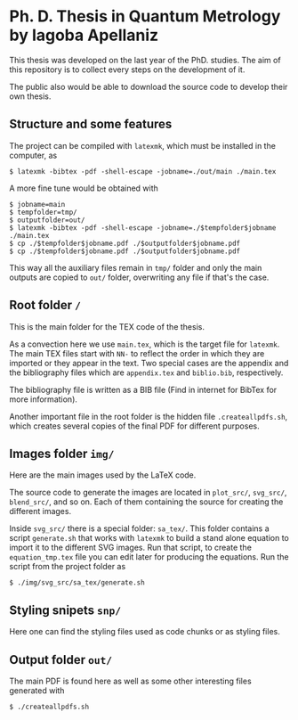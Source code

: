 # Ph. D. Thesis in Quantum Metrology by Iagoba Apellaniz

This thesis was developed on the last year of the PhD. studies.
The aim of this repository is to collect every steps on the development of it.

The public also would be able to download the source code to develop their own thesis.

## Structure and some features

The project can be compiled with `latexmk`, which must be installed in the computer, as
```shell
$ latexmk -bibtex -pdf -shell-escape -jobname=./out/main ./main.tex
```

A more fine tune would be obtained with
```shell
$ jobname=main
$ tempfolder=tmp/
$ outputfolder=out/
$ latexmk -bibtex -pdf -shell-escape -jobname=./$tempfolder$jobname ./main.tex
$ cp ./$tempfolder$jobname.pdf ./$outputfolder$jobname.pdf
$ cp ./$tempfolder$jobname.pdf ./$outputfolder$jobname.pdf
```
This way all the auxiliary files remain in `tmp/` folder and only the main outputs are copied to `out/` folder, overwriting any file if that's the case.

##  Root folder `/`

This is the main folder for the TEX code of the thesis.

As a convection here we use `main.tex`, which is the target file for `latexmk`.
The main TEX files start with `NN-` to reflect the order in which they are imported or they appear in the text.
Two special cases are the appendix and the bibliography files which are `appendix.tex` and `biblio.bib`, respectively.

The bibliography file is written as a BIB file (Find in internet for BibTex for more information).

Another important file in the root folder is the hidden file `.createallpdfs.sh`, which creates several copies of the final PDF for different purposes.

## Images folder `img/`

Here are the main images used by the LaTeX code.

The source code to generate the images are located in `plot_src/`, `svg_src/`, `blend_src/`, and so on. Each of them containing the source for creating the different images.

Inside `svg_src/` there is a special folder: `sa_tex/`. This folder contains a script `generate.sh` that works with `latexmk` to build a stand alone equation to import it to the different SVG images. Run that script, to create the `equation_tmp.tex` file you can edit later for producing the equations.
Run the script from the project folder as
```shell
$ ./img/svg_src/sa_tex/generate.sh
```

## Styling snipets `snp/`

Here one can find the styling files used as code chunks or as styling files.

## Output folder `out/`

The main PDF is found here as well as some other interesting files generated with
```shell
$ ./createallpdfs.sh
```
